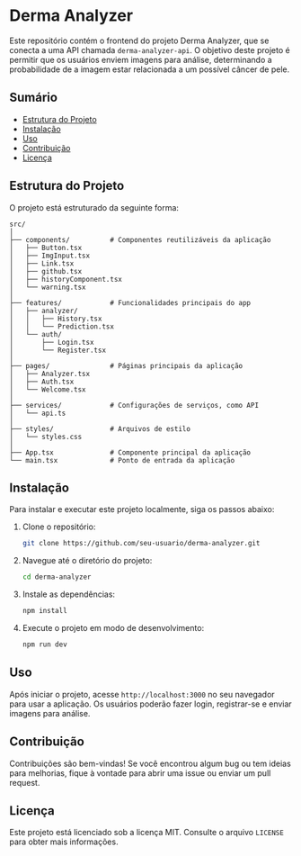 # Derma Analyzer

Este repositório contém o frontend do projeto Derma Analyzer, que se conecta a uma API chamada `derma-analyzer-api`. O objetivo deste projeto é permitir que os usuários enviem imagens para análise, determinando a probabilidade de a imagem estar relacionada a um possível câncer de pele.

## Sumário
- [Estrutura do Projeto](#estrutura-do-projeto)
- [Instalação](#instalação)
- [Uso](#uso)
- [Contribuição](#contribuição)
- [Licença](#licença)

## Estrutura do Projeto

O projeto está estruturado da seguinte forma:

```
src/
│
├── components/          # Componentes reutilizáveis da aplicação
│   ├── Button.tsx
│   ├── ImgInput.tsx
│   ├── Link.tsx
│   ├── github.tsx
│   ├── historyComponent.tsx
│   └── warning.tsx
│
├── features/            # Funcionalidades principais do app
│   ├── analyzer/
│   │   ├── History.tsx
│   │   └── Prediction.tsx
│   └── auth/
│       ├── Login.tsx
│       └── Register.tsx
│
├── pages/               # Páginas principais da aplicação
│   ├── Analyzer.tsx
│   ├── Auth.tsx
│   └── Welcome.tsx
│
├── services/            # Configurações de serviços, como API
│   └── api.ts
│
├── styles/              # Arquivos de estilo
│   └── styles.css
│
├── App.tsx              # Componente principal da aplicação
└── main.tsx             # Ponto de entrada da aplicação
```

## Instalação

Para instalar e executar este projeto localmente, siga os passos abaixo:

1. Clone o repositório:

   ```bash
   git clone https://github.com/seu-usuario/derma-analyzer.git
   ```

2. Navegue até o diretório do projeto:

   ```bash
   cd derma-analyzer
   ```

3. Instale as dependências:

   ```bash
   npm install
   ```

4. Execute o projeto em modo de desenvolvimento:

   ```bash
   npm run dev
   ```

## Uso

Após iniciar o projeto, acesse `http://localhost:3000` no seu navegador para usar a aplicação. Os usuários poderão fazer login, registrar-se e enviar imagens para análise.

## Contribuição

Contribuições são bem-vindas! Se você encontrou algum bug ou tem ideias para melhorias, fique à vontade para abrir uma issue ou enviar um pull request.

## Licença

Este projeto está licenciado sob a licença MIT. Consulte o arquivo `LICENSE` para obter mais informações.

